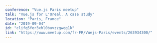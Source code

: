 ```yaml
---
conference: "Vue.js Paris meetup"
talk: "Vue.js for L'Oreal. A case study"
location: "Paris, France"
date: "2019-09-04"
id: "clifq5fer3xhl0buvzzgwqg1k"
link: "https://www.meetup.com/fr-FR/Vuejs-Paris/events/263934300/"
---
```


